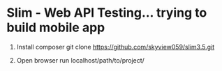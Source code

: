 # Slim - Web API Testing... trying to build mobile app 

1. Install composer
git clone https://github.com/skyview059/slim3.5.git

2. Open browser
run localhost/path/to/project/

